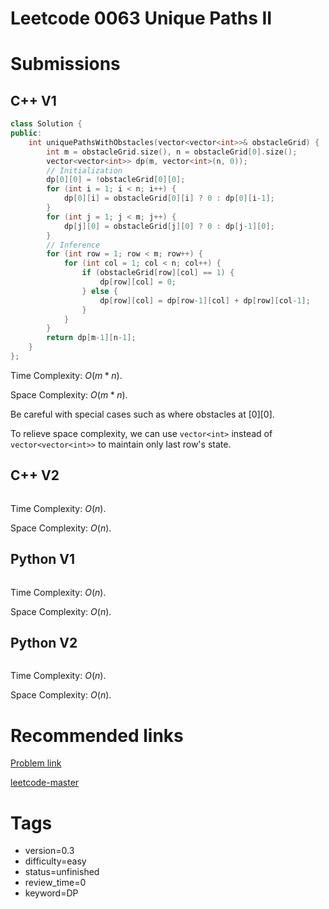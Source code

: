 # Leetcode 0063 Unique Paths II

# Submissions

## C++ V1

```C++
class Solution {
public:
    int uniquePathsWithObstacles(vector<vector<int>>& obstacleGrid) {
        int m = obstacleGrid.size(), n = obstacleGrid[0].size();
        vector<vector<int>> dp(m, vector<int>(n, 0));
        // Initialization
        dp[0][0] = !obstacleGrid[0][0];
        for (int i = 1; i < n; i++) {
            dp[0][i] = obstacleGrid[0][i] ? 0 : dp[0][i-1]; 
        }
        for (int j = 1; j < m; j++) {
            dp[j][0] = obstacleGrid[j][0] ? 0 : dp[j-1][0];
        }
        // Inference
        for (int row = 1; row < m; row++) {
            for (int col = 1; col < n; col++) {
                if (obstacleGrid[row][col] == 1) {
                    dp[row][col] = 0;
                } else {
                    dp[row][col] = dp[row-1][col] + dp[row][col-1];
                }
            }
        }
        return dp[m-1][n-1];
    }
};
```

Time Complexity: $O(m * n)$.

Space Complexity: $O(m * n)$.

Be careful with special cases such as where obstacles at [0][0].

To relieve space complexity, we can use `vector<int>` instead of `vector<vector<int>>` to maintain only last row's state.

## C++ V2

```C++
```

Time Complexity: $O(n)$.

Space Complexity: $O(n)$.


## Python V1

```python
```

Time Complexity: $O(n)$.

Space Complexity: $O(n)$.


## Python V2

```python

```

Time Complexity: $O(n)$.

Space Complexity: $O(n)$.


# Recommended links

[Problem link](https://leetcode.com/problems/unique-paths-ii/)

[leetcode-master](https://github.com/youngyangyang04/leetcode-master/blob/master/problems/0063.%E4%B8%8D%E5%90%8C%E8%B7%AF%E5%BE%84II.md)


# Tags

- version=0.3
- difficulty=easy
- status=unfinished
- review_time=0
- keyword=DP